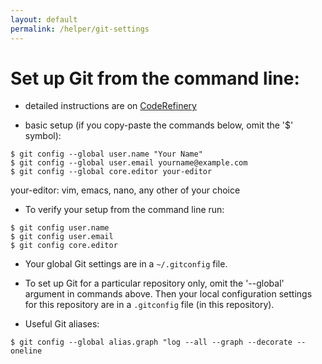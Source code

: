 ```yaml
---
layout: default
permalink: /helper/git-settings
---
```


# Set up Git from the command line:

* detailed instructions are on [CodeRefinery](https://coderefinery.github.io/installation/git/)

* basic setup (if you copy-paste the commands below, omit the '$' symbol):

```shell
$ git config --global user.name "Your Name"
$ git config --global user.email yourname@example.com
$ git config --global core.editor your-editor
```

your-editor: vim, emacs, nano, any other of your choice


* To verify your setup from the command line run:

```shell
$ git config user.name
$ git config user.email
$ git config core.editor
```

* Your global Git settings are in a `~/.gitconfig` file.


* To set up Git for a particular repository only, omit the '--global' argument in commands above.
Then your local configuration settings for this repository are in a `.gitconfig` file (in this repository).



* Useful Git aliases:

```shell
$ git config --global alias.graph "log --all --graph --decorate --oneline
```


